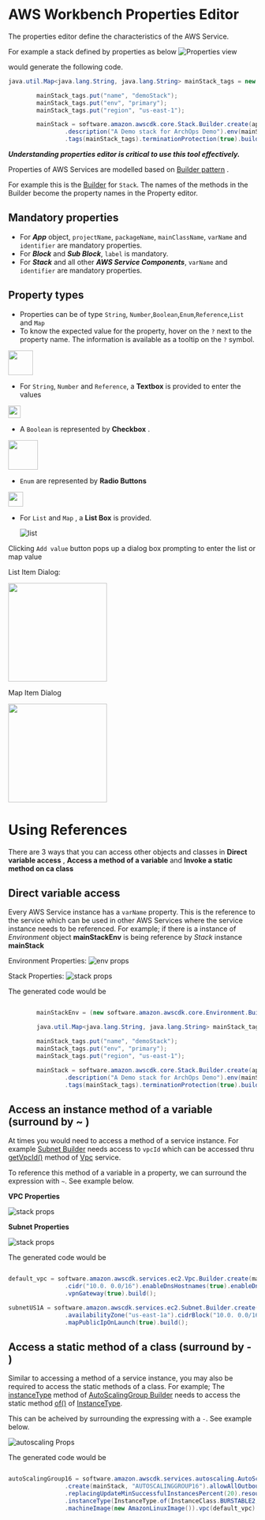 

# AWS Workbench Properties Editor

The properties editor define the characteristics of the AWS Service. 

For example a stack defined by properties as below 
![Properties view](../images/getting-started-images/propertiesView.png)

would generate the following code. 

```java
java.util.Map<java.lang.String, java.lang.String> mainStack_tags = new java.util.HashMap<java.lang.String, java.lang.String>();

		mainStack_tags.put("name", "demoStack");
		mainStack_tags.put("env", "primary");
		mainStack_tags.put("region", "us-east-1");

		mainStack = software.amazon.awscdk.core.Stack.Builder.create(app1, "MAINSTACK")
				.description("A Demo stack for ArchOps Demo").env(mainStackEnv).stackName("mainStack")
				.tags(mainStack_tags).terminationProtection(true).build();

```

***Understanding properties editor is critical to use this tool effectively.***


Properties of AWS Services are modelled based on [Builder pattern](https://en.wikipedia.org/wiki/Builder_pattern) . 

For example this is the [Builder](https://docs.aws.amazon.com/cdk/api/latest/java/software/amazon/awscdk/core/Stack.Builder.html) for ```Stack```. The names of the methods in the Builder become the property names in the Property editor. 


## Mandatory properties 

- For ***App*** object, ```projectName```, ```packageName```, ```mainClassName```, ```varName``` and ```identifier``` are mandatory properties.
- For ***Block*** and ***Sub Block***, ```label``` is mandatory.
- For ***Stack*** and all other ***AWS Service Components***, ```varName``` and ```identifier``` are mandatory properties.

## Property types
- Properties can be of type ```String```, ```Number```,```Boolean```,```Enum```,```Reference```,```List``` and ```Map``` 
- To know the expected value for the property, hover on the ```?``` next to the property name. The information is available as a tooltip on the ```?``` symbol. 

<img src="../images/getting-started-images/tooltip.png" height="50"/>

  
- For ```String```, ```Number``` and ```Reference```, a **Textbox** is provided to enter the values

<img src="../images/getting-started-images/textbox.png" height="25"/>
  

- A ```Boolean``` is represented by **Checkbox**  . 

<img src="../images/getting-started-images/checkbox.png" height="60"/>
   

- ```Enum``` are represented by **Radio Buttons**

<img src="../images/getting-started-images/radiobutton.png" height="30"/>

  
- For ```List``` and ```Map``` , a **List Box** is provided.

    ![list](../images/getting-started-images/map.png)

Clicking ```Add value``` button pops up a dialog box prompting to enter the list or map value 

List Item Dialog:

<img src="../images/getting-started-images/listDialog.png" height="200"/>
   

Map Item Dialog

<img src="../images/getting-started-images/mapDialog.png" height="200"/>
   

# Using References

There are 3 ways that you can access other objects and classes in **Direct variable access** , **Access a method of a variable** and **Invoke a static method on ca class**

## Direct variable access

Every AWS Service instance has a ```varName``` property. This is the reference to the service which can be used in other AWS Services where the service instance needs to be referenced. For example; if there is a instance of *Environment* object **mainStackEnv** is being reference by *Stack* instance **mainStack** 

Environment Properties:
    ![env props](../images/getting-started-images/envProps.png)

Stack Properties: 
    ![stack props](../images/getting-started-images/stackProps.png)

The generated code would be 

```java

        mainStackEnv = (new software.amazon.awscdk.core.Environment.Builder()).region("us-east-1").build();

		java.util.Map<java.lang.String, java.lang.String> mainStack_tags = new java.util.HashMap<java.lang.String, java.lang.String>();

		mainStack_tags.put("name", "demoStack");
		mainStack_tags.put("env", "primary");
		mainStack_tags.put("region", "us-east-1");

		mainStack = software.amazon.awscdk.core.Stack.Builder.create(app1, "MAINSTACK")
				.description("A Demo stack for ArchOps Demo").env(mainStackEnv).stackName("mainStack")
				.tags(mainStack_tags).terminationProtection(true).build();
```
## Access an instance method of a variable (surround by ~ )

At times you would need to access a method of a service instance. For example [Subnet Builder](https://docs.aws.amazon.com/cdk/api/latest/java/software/amazon/awscdk/services/ec2/Subnet.Builder.html) needs access to ```vpcId``` which can be accessed thru [getVpcId()](https://docs.aws.amazon.com/cdk/api/latest/java/software/amazon/awscdk/services/ec2/Vpc.html#getVpcId--) method of [Vpc](https://docs.aws.amazon.com/cdk/api/latest/java/software/amazon/awscdk/services/ec2/Vpc.html) service. 

To reference this method of a variable in a property, we can surround the expression with ```~```. See example below. 

**VPC Properties**

![stack props](../images/getting-started-images/vpcProps.png)

**Subnet Properties**

![stack props](../images/getting-started-images/subnetProps.png)

The generated code would be 

```java

default_vpc = software.amazon.awscdk.services.ec2.Vpc.Builder.create(mainStack, "DEFAULT_VPC")
				.cidr("10.0. 0.0/16").enableDnsHostnames(true).enableDnsSupport(true).maxAzs(2).natGateways(1)
				.vpnGateway(true).build();

subnetUS1A = software.amazon.awscdk.services.ec2.Subnet.Builder.create(mainStack, "SUBNETUS1A")
				.availabilityZone("us-east-1a").cidrBlock("10.0. 0.0/16").vpcId(default_vpc.getVpcId())
				.mapPublicIpOnLaunch(true).build();

```


## Access a static method of a class (surround by - )

Similar to accessing a method of a service instance, you may also be required to access the static methods of a class. For example; The [instanceType](https://docs.aws.amazon.com/cdk/api/latest/java/software/amazon/awscdk/services/autoscaling/AutoScalingGroup.Builder.html#instanceType-software.amazon.awscdk.services.ec2.InstanceType-) method of [AutoScalingGroup Builder](https://docs.aws.amazon.com/cdk/api/latest/java/software/amazon/awscdk/services/autoscaling/AutoScalingGroup.Builder.html) needs to access the static method [of()](https://docs.aws.amazon.com/cdk/api/latest/java/software/amazon/awscdk/services/ec2/InstanceType.html#of-software.amazon.awscdk.services.ec2.InstanceClass-software.amazon.awscdk.services.ec2.InstanceSize-) of [InstanceType](https://docs.aws.amazon.com/cdk/api/latest/java/software/amazon/awscdk/services/ec2/InstanceType.html). 

This can be acheived by surrounding the expressing with a ```-```. See example below. 

![autoscaling Props](../images/getting-started-images/autoScalingProps.png)

The generated code would be 

```java

autoScalingGroup16 = software.amazon.awscdk.services.autoscaling.AutoScalingGroup.Builder
				.create(mainStack, "AUTOSCALINGGROUP16").allowAllOutbound(true).maxCapacity(2)
				.replacingUpdateMinSuccessfulInstancesPercent(20).resourceSignalCount(4)
				.instanceType(InstanceType.of(InstanceClass.BURSTABLE2, InstanceSize.MEDIUM))
				.machineImage(new AmazonLinuxImage()).vpc(default_vpc).build();

```





